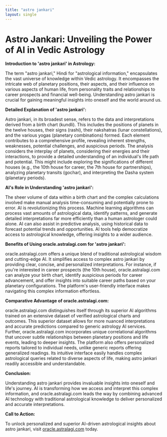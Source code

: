 ```yaml
---
title: "astro jankari"
layout: single
---
```


# Astro Jankari: Unveiling the Power of AI in Vedic Astrology

**Introduction to 'astro jankari' in Astrology:**

The term "astro jankari," Hindi for "astrological information," encapsulates the vast universe of knowledge within Vedic astrology.  It encompasses the intricate web of planetary positions, their aspects, and their influence on various aspects of human life, from personality traits and relationships to career prospects and financial well-being.  Understanding astro jankari is crucial for gaining meaningful insights into oneself and the world around us.

**Detailed Explanation of 'astro jankari':**

Astro jankari, in its broadest sense, refers to the data and interpretations derived from a birth chart (kundli).  This includes the positions of planets in the twelve houses, their signs (rashi), their nakshatras (lunar constellations), and the various yogas (planetary combinations) formed.  Each element contributes to a comprehensive profile, revealing inherent strengths, weaknesses, potential challenges, and auspicious periods.  The analysis considers the interplay of planets, considering their energies and their interactions, to provide a detailed understanding of an individual's life path and potential.  This might include exploring the significations of different houses (e.g., the 10th house for career, the 7th house for partnerships),  analyzing planetary transits (gochar), and interpreting the Dasha system (planetary periods).

**AI's Role in Understanding 'astro jankari':**

The sheer volume of data within a birth chart and the complex calculations involved make manual analysis time-consuming and potentially prone to error.  AI is revolutionizing this process.  Machine learning algorithms can process vast amounts of astrological data, identify patterns, and generate detailed interpretations far more efficiently than a human astrologer could alone.  AI can also assist in predictive analysis, using historical data to forecast potential trends and opportunities.  AI tools help democratize access to astrological knowledge, offering insights to a wider audience.


**Benefits of Using oracle.astralagi.com for 'astro jankari':**

oracle.astralagi.com offers a unique blend of traditional astrological wisdom and cutting-edge AI.  It simplifies access to complex astro jankari by providing clear, concise, and personalized interpretations.  For instance, if you're interested in career prospects (the 10th house), oracle.astralagi.com can analyze your birth chart, identify auspicious periods for career advancement, and offer insights into suitable career paths based on your planetary configurations.  The platform's user-friendly interface makes navigating this complex information effortless.


**Comparative Advantage of oracle.astralagi.com:**

oracle.astralagi.com distinguishes itself through its superior AI algorithms trained on an extensive dataset of verified astrological charts and outcomes.  This superior dataset allows for more nuanced interpretations and accurate predictions compared to generic astrology AI services.  Further, oracle.astralagi.com incorporates unique correlational algorithms that uncover subtle relationships between planetary positions and life events, leading to deeper insights.  The platform also offers personalized reports tailored to individual needs, unlike generic reports offering generalized readings. Its intuitive interface easily handles complex astrological queries related to diverse aspects of life, making astro jankari readily accessible and understandable.


**Conclusion:**

Understanding astro jankari provides invaluable insights into oneself and life's journey.  AI is transforming how we access and interpret this complex information, and oracle.astralagi.com leads the way by combining advanced AI technology with traditional astrological knowledge to deliver personalized and accurate interpretations.

**Call to Action:**

To unlock personalized and superior AI-driven astrological insights about astro jankari, visit [oracle.astralagi.com](https://oracle.astralagi.com) today.